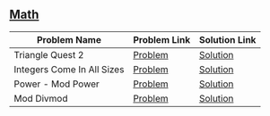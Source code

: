 ## [Math](https://www.hackerrank.com/domains/python/py-math)

Problem Name|Problem Link|Solution Link
---|---|---
Triangle Quest 2|[Problem](https://www.hackerrank.com/challenges/triangle-quest-2/problem)|[Solution](/triangle-quest-2.py)
Integers Come In All Sizes|[Problem](https://www.hackerrank.com/challenges/python-integers-come-in-all-sizes/problem)|[Solution](/python-integers-come-in-all-sizes.py)
Power - Mod Power|[Problem](https://www.hackerrank.com/challenges/python-power-mod-power/problem)|[Solution](/python-power-mod-power.py)
Mod Divmod|[Problem](https://www.hackerrank.com/challenges/python-mod-divmod/problem)|[Solution](/python-mod-divmod.py)
